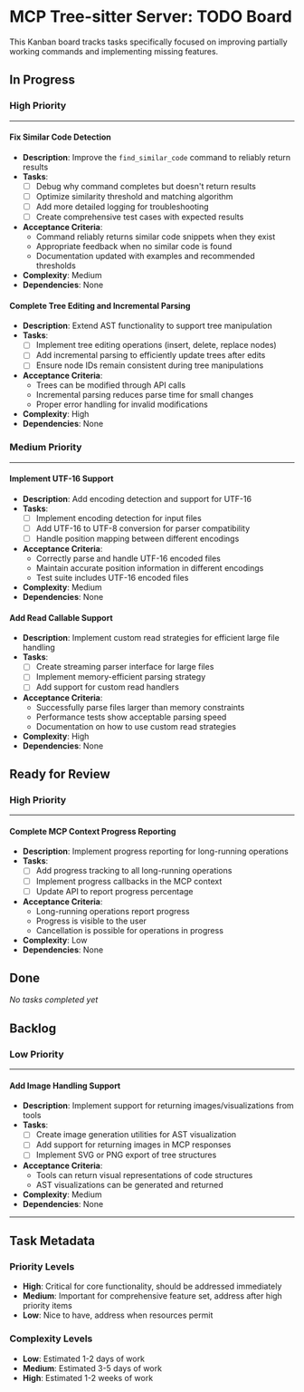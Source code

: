 # MCP Tree-sitter Server: TODO Board

This Kanban board tracks tasks specifically focused on improving partially working commands and implementing missing features.

## In Progress

### High Priority
---

#### Fix Similar Code Detection
- **Description**: Improve the `find_similar_code` command to reliably return results
- **Tasks**:
  - [ ] Debug why command completes but doesn't return results
  - [ ] Optimize similarity threshold and matching algorithm
  - [ ] Add more detailed logging for troubleshooting
  - [ ] Create comprehensive test cases with expected results
- **Acceptance Criteria**:
  - Command reliably returns similar code snippets when they exist
  - Appropriate feedback when no similar code is found
  - Documentation updated with examples and recommended thresholds
- **Complexity**: Medium
- **Dependencies**: None

#### Complete Tree Editing and Incremental Parsing
- **Description**: Extend AST functionality to support tree manipulation
- **Tasks**:
  - [ ] Implement tree editing operations (insert, delete, replace nodes)
  - [ ] Add incremental parsing to efficiently update trees after edits
  - [ ] Ensure node IDs remain consistent during tree manipulations
- **Acceptance Criteria**:
  - Trees can be modified through API calls
  - Incremental parsing reduces parse time for small changes
  - Proper error handling for invalid modifications
- **Complexity**: High
- **Dependencies**: None

### Medium Priority
---

#### Implement UTF-16 Support
- **Description**: Add encoding detection and support for UTF-16
- **Tasks**:
  - [ ] Implement encoding detection for input files
  - [ ] Add UTF-16 to UTF-8 conversion for parser compatibility
  - [ ] Handle position mapping between different encodings
- **Acceptance Criteria**:
  - Correctly parse and handle UTF-16 encoded files
  - Maintain accurate position information in different encodings
  - Test suite includes UTF-16 encoded files
- **Complexity**: Medium
- **Dependencies**: None

#### Add Read Callable Support
- **Description**: Implement custom read strategies for efficient large file handling
- **Tasks**:
  - [ ] Create streaming parser interface for large files
  - [ ] Implement memory-efficient parsing strategy
  - [ ] Add support for custom read handlers
- **Acceptance Criteria**:
  - Successfully parse files larger than memory constraints
  - Performance tests show acceptable parsing speed
  - Documentation on how to use custom read strategies
- **Complexity**: High
- **Dependencies**: None

## Ready for Review

### High Priority
---

#### Complete MCP Context Progress Reporting
- **Description**: Implement progress reporting for long-running operations
- **Tasks**:
  - [ ] Add progress tracking to all long-running operations
  - [ ] Implement progress callbacks in the MCP context
  - [ ] Update API to report progress percentage
- **Acceptance Criteria**:
  - Long-running operations report progress
  - Progress is visible to the user
  - Cancellation is possible for operations in progress
- **Complexity**: Low
- **Dependencies**: None

## Done

*No tasks completed yet*

## Backlog

### Low Priority
---

#### Add Image Handling Support
- **Description**: Implement support for returning images/visualizations from tools
- **Tasks**:
  - [ ] Create image generation utilities for AST visualization
  - [ ] Add support for returning images in MCP responses
  - [ ] Implement SVG or PNG export of tree structures
- **Acceptance Criteria**:
  - Tools can return visual representations of code structures
  - AST visualizations can be generated and returned
- **Complexity**: Medium
- **Dependencies**: None

---

## Task Metadata

### Priority Levels
- **High**: Critical for core functionality, should be addressed immediately
- **Medium**: Important for comprehensive feature set, address after high priority items
- **Low**: Nice to have, address when resources permit

### Complexity Levels
- **Low**: Estimated 1-2 days of work
- **Medium**: Estimated 3-5 days of work
- **High**: Estimated 1-2 weeks of work
